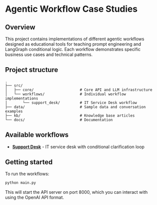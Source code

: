 # Agentic Workflow Case Studies

## Overview

This project contains implementations of different agentic workflows designed as educational tools for teaching prompt engineering and LangGraph conditional logic. Each workflow demonstrates specific business use cases and technical patterns.

## Project structure

```
.
├── src/
│   ├── core/                     # Core API and LLM infrastructure
│   └── workflows/                # Individual workflow implementations
│       └── support_desk/         # IT Service Desk workflow
├── data/                         # Sample data and conversation examples
├── kb/                           # Knowledge base articles
└── docs/                         # Documentation
```

## Available workflows

- **[Support Desk](src/workflows/support_desk/README.md)** - IT service desk with conditional clarification loop

## Getting started

To run the workflows:

```bash
python main.py
```

This will start the API server on port 8000, which you can interact with using the OpenAI API format.
